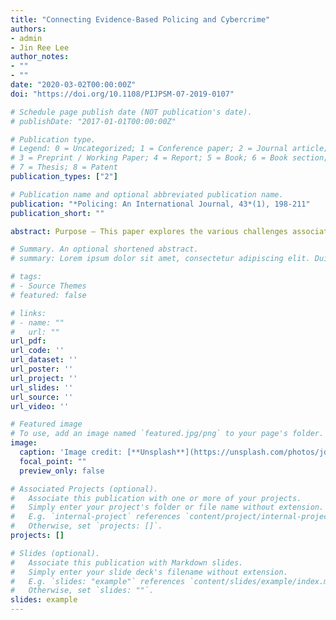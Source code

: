 ```yaml
---
title: "Connecting Evidence-Based Policing and Cybercrime"
authors:
- admin
- Jin Ree Lee
author_notes:
- ""
- ""
date: "2020-03-02T00:00:00Z"
doi: "https://doi.org/10.1108/PIJPSM-07-2019-0107"

# Schedule page publish date (NOT publication's date).
# publishDate: "2017-01-01T00:00:00Z"

# Publication type.
# Legend: 0 = Uncategorized; 1 = Conference paper; 2 = Journal article;
# 3 = Preprint / Working Paper; 4 = Report; 5 = Book; 6 = Book section;
# 7 = Thesis; 8 = Patent
publication_types: ["2"]

# Publication name and optional abbreviated publication name.
publication: "*Policing: An International Journal, 43*(1), 198-211"
publication_short: ""

abstract: Purpose – This paper explores the various challenges associated with policing cybercrime, arguing that a failure to improve law enforcement responses to cybercrime may negatively impact their institutional legitimacy as reliable first responders. Further, the paper makes preliminary links between cybercrime and the paradigm of evidence-based policing (EBP), providing suggestions on how the paradigm can assist, develop, and improve a myriad of factors associated with policing cybercrime. Design/Methodology/Approach – Three examples of prominent cybercrime incidents will be explored under the lens of institutional theory: the cyberextortion of Amanda Todd; the hacking of Ashley Madison; and the 2013 Target data breach. Findings – EBP approaches to cybercrime can improve the effectiveness of existing and future approaches to cybercrime training, recruitment, as well as officers’ preparedness and awareness of cybercrime. Research Limitations/Implications – Future research will benefit from determining what types of training work at the local, state/provincial, and federal level, as well as evaluating both current and new cybercrime policing programs and strategies. Practical Implications – EBP approaches to cybercrime have the potential to improve police responses to cybercrime calls for service, save police resources, improve police–public relations during calls for service, and improve police legitimacy. Originality/Value – This paper links cybercrime policing to the paradigm of EBP, highlighting the need for evaluating and implementing effective evidence-based approaches to policing cybercrime.

# Summary. An optional shortened abstract.
# summary: Lorem ipsum dolor sit amet, consectetur adipiscing elit. Duis posuere tellus ac convallis placerat. Proin tincidunt magna sed ex sollicitudin condimentum.

# tags:
# - Source Themes
# featured: false

# links:
# - name: ""
#   url: ""
url_pdf: 
url_code: ''
url_dataset: ''
url_poster: ''
url_project: ''
url_slides: ''
url_source: ''
url_video: ''

# Featured image
# To use, add an image named `featured.jpg/png` to your page's folder. 
image:
  caption: 'Image credit: [**Unsplash**](https://unsplash.com/photos/jdD8gXaTZsc)'
  focal_point: ""
  preview_only: false

# Associated Projects (optional).
#   Associate this publication with one or more of your projects.
#   Simply enter your project's folder or file name without extension.
#   E.g. `internal-project` references `content/project/internal-project/index.md`.
#   Otherwise, set `projects: []`.
projects: []

# Slides (optional).
#   Associate this publication with Markdown slides.
#   Simply enter your slide deck's filename without extension.
#   E.g. `slides: "example"` references `content/slides/example/index.md`.
#   Otherwise, set `slides: ""`.
slides: example
---
```

